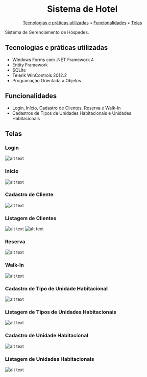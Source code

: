 <h1 align="center">
  Sistema de Hotel
</h1>
<p align="center">
  <a href="#tecnologias-e-práticas-utilizadas">Tecnologias e práticas utilizadas</a> •
  <a href="#funcionalidades">Funcionalidades</a> •
  <a href="#telas">Telas</a>
</p>

Sistema de Gerenciamento de Hóspedes.

## Tecnologias e práticas utilizadas
- Windows Forms com .NET Framework 4
- Entity Framework
- SQLite
- Telerik WinControls 2012.2
- Programação Orientada a Objetos

## Funcionalidades
- Login, Início, Cadastro de Clientes, Reserva e Walk-In
- Cadastros de Tipos de Unidades Habitacionais e Unidades Habitacionais

## Telas

### Login
![alt text](https://raw.githubusercontent.com/samuel-oldra/SistemaDeHotel/main/README_IMGS/01.png)
### Início
![alt text](https://raw.githubusercontent.com/samuel-oldra/SistemaDeHotel/main/README_IMGS/02.png)
### Cadastro de Cliente
![alt text](https://raw.githubusercontent.com/samuel-oldra/SistemaDeHotel/main/README_IMGS/09.png)
### Listagem de Clientes
![alt text](https://raw.githubusercontent.com/samuel-oldra/SistemaDeHotel/main/README_IMGS/07.png)
![alt text](https://raw.githubusercontent.com/samuel-oldra/SistemaDeHotel/main/README_IMGS/08.png)
### Reserva
![alt text](https://raw.githubusercontent.com/samuel-oldra/SistemaDeHotel/main/README_IMGS/10.png)
### Walk-In
![alt text](https://raw.githubusercontent.com/samuel-oldra/SistemaDeHotel/main/README_IMGS/11.png)
### Cadastro de Tipo de Unidade Habitacional
![alt text](https://raw.githubusercontent.com/samuel-oldra/SistemaDeHotel/main/README_IMGS/04.png)
### Listagem de Tipos de Unidades Habitacionais
![alt text](https://raw.githubusercontent.com/samuel-oldra/SistemaDeHotel/main/README_IMGS/03.png)
### Cadastro de Unidade Habitacional
![alt text](https://raw.githubusercontent.com/samuel-oldra/SistemaDeHotel/main/README_IMGS/06.png)
### Listagem de Unidades Habitacionais
![alt text](https://raw.githubusercontent.com/samuel-oldra/SistemaDeHotel/main/README_IMGS/05.png)
